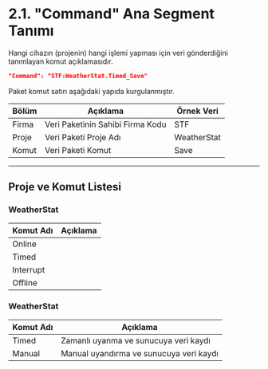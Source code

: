 # 2.1. "Command" Ana Segment Tanımı

Hangi cihazın (projenin) hangi işlemi yapması için veri gönderdiğini tanımlayan komut açıklamasıdır. 

```json
"Command": "STF:WeatherStat.Timed_Save"
```

Paket komut satırı aşağıdaki yapıda kurgulanmıştır.

| Bölüm | Açıklama                         | Örnek Veri  |
|-------|----------------------------------|-------------|
| Firma | Veri Paketinin Sahibi Firma Kodu | STF         |
| Proje | Veri Paketi Proje Adı            | WeatherStat |
| Komut | Veri Paketi Komut                | Save        |

***

## Proje ve Komut Listesi

### WeatherStat

| Komut Adı | Açıklama                           |
|-----------|------------------------------------|
| Online    |                                    |
| Timed     |                                    |
| Interrupt |                                    |
| Offline   |                                    |

### WeatherStat

| Komut Adı   | Açıklama                                |
|-------------|-----------------------------------------|
| Timed       | Zamanlı uyanma ve sunucuya veri kaydı   |
| Manual      | Manual uyandırma ve sunucuya veri kaydı |